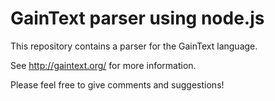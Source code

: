 
GainText parser using node.js
=============================

This repository contains a parser for the GainText language.

See http://gaintext.org/ for more information.

Please feel free to give comments and suggestions!

